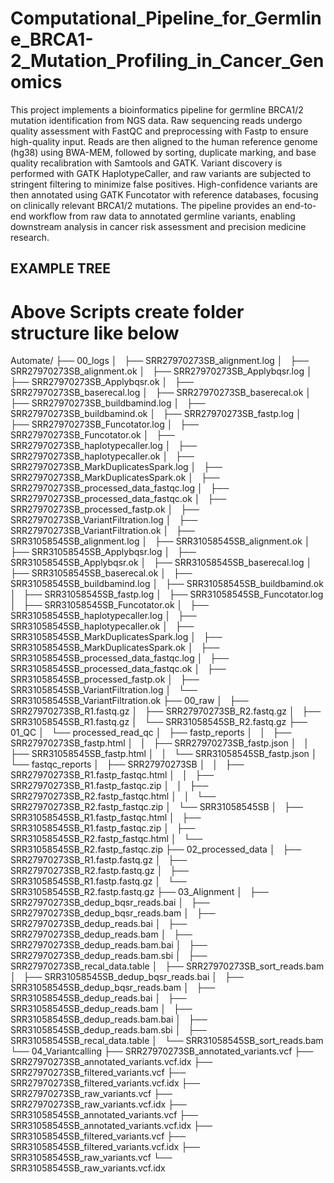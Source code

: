 # Computational_Pipeline_for_Germline_BRCA1-2_Mutation_Profiling_in_Cancer_Genomics
This project implements a bioinformatics pipeline for germline BRCA1/2 mutation identification from NGS data. Raw sequencing reads undergo quality assessment with FastQC and preprocessing with Fastp to ensure high-quality input. Reads are then aligned to the human reference genome (hg38) using BWA-MEM, followed by sorting, duplicate marking, and base quality recalibration with Samtools and GATK. Variant discovery is performed with GATK HaplotypeCaller, and raw variants are subjected to stringent filtering to minimize false positives. High-confidence variants are then annotated using GATK Funcotator with reference databases, focusing on clinically relevant BRCA1/2 mutations. The pipeline provides an end-to-end workflow from raw data to annotated germline variants, enabling downstream analysis in cancer risk assessment and precision medicine research.



## EXAMPLE TREE ##
# Above Scripts create folder structure like below 
Automate/
├── 00_logs
│   ├── SRR27970273SB_alignment.log
│   ├── SRR27970273SB_alignment.ok
│   ├── SRR27970273SB_Applybqsr.log
│   ├── SRR27970273SB_Applybqsr.ok
│   ├── SRR27970273SB_baserecal.log
│   ├── SRR27970273SB_baserecal.ok
│   ├── SRR27970273SB_buildbamind.log
│   ├── SRR27970273SB_buildbamind.ok
│   ├── SRR27970273SB_fastp.log
│   ├── SRR27970273SB_Funcotator.log
│   ├── SRR27970273SB_Funcotator.ok
│   ├── SRR27970273SB_haplotypecaller.log
│   ├── SRR27970273SB_haplotypecaller.ok
│   ├── SRR27970273SB_MarkDuplicatesSpark.log
│   ├── SRR27970273SB_MarkDuplicatesSpark.ok
│   ├── SRR27970273SB_processed_data_fastqc.log
│   ├── SRR27970273SB_processed_data_fastqc.ok
│   ├── SRR27970273SB_processed_fastp.ok
│   ├── SRR27970273SB_VariantFiltration.log
│   ├── SRR27970273SB_VariantFiltration.ok
│   ├── SRR31058545SB_alignment.log
│   ├── SRR31058545SB_alignment.ok
│   ├── SRR31058545SB_Applybqsr.log
│   ├── SRR31058545SB_Applybqsr.ok
│   ├── SRR31058545SB_baserecal.log
│   ├── SRR31058545SB_baserecal.ok
│   ├── SRR31058545SB_buildbamind.log
│   ├── SRR31058545SB_buildbamind.ok
│   ├── SRR31058545SB_fastp.log
│   ├── SRR31058545SB_Funcotator.log
│   ├── SRR31058545SB_Funcotator.ok
│   ├── SRR31058545SB_haplotypecaller.log
│   ├── SRR31058545SB_haplotypecaller.ok
│   ├── SRR31058545SB_MarkDuplicatesSpark.log
│   ├── SRR31058545SB_MarkDuplicatesSpark.ok
│   ├── SRR31058545SB_processed_data_fastqc.log
│   ├── SRR31058545SB_processed_data_fastqc.ok
│   ├── SRR31058545SB_processed_fastp.ok
│   ├── SRR31058545SB_VariantFiltration.log
│   └── SRR31058545SB_VariantFiltration.ok
├── 00_raw
│   ├── SRR27970273SB_R1.fastq.gz
│   ├── SRR27970273SB_R2.fastq.gz
│   ├── SRR31058545SB_R1.fastq.gz
│   └── SRR31058545SB_R2.fastq.gz
├── 01_QC
│   └── processed_read_qc
│       ├── fastp_reports
│       │   ├── SRR27970273SB_fastp.html
│       │   ├── SRR27970273SB_fastp.json
│       │   ├── SRR31058545SB_fastp.html
│       │   └── SRR31058545SB_fastp.json
│       └── fastqc_reports
│           ├── SRR27970273SB
│           │   ├── SRR27970273SB_R1.fastp_fastqc.html
│           │   ├── SRR27970273SB_R1.fastp_fastqc.zip
│           │   ├── SRR27970273SB_R2.fastp_fastqc.html
│           │   └── SRR27970273SB_R2.fastp_fastqc.zip
│           └── SRR31058545SB
│               ├── SRR31058545SB_R1.fastp_fastqc.html
│               ├── SRR31058545SB_R1.fastp_fastqc.zip
│               ├── SRR31058545SB_R2.fastp_fastqc.html
│               └── SRR31058545SB_R2.fastp_fastqc.zip
├── 02_processed_data
│   ├── SRR27970273SB_R1.fastp.fastq.gz
│   ├── SRR27970273SB_R2.fastp.fastq.gz
│   ├── SRR31058545SB_R1.fastp.fastq.gz
│   └── SRR31058545SB_R2.fastp.fastq.gz
├── 03_Alignment
│   ├── SRR27970273SB_dedup_bqsr_reads.bai
│   ├── SRR27970273SB_dedup_bqsr_reads.bam
│   ├── SRR27970273SB_dedup_reads.bai
│   ├── SRR27970273SB_dedup_reads.bam
│   ├── SRR27970273SB_dedup_reads.bam.bai
│   ├── SRR27970273SB_dedup_reads.bam.sbi
│   ├── SRR27970273SB_recal_data.table
│   ├── SRR27970273SB_sort_reads.bam
│   ├── SRR31058545SB_dedup_bqsr_reads.bai
│   ├── SRR31058545SB_dedup_bqsr_reads.bam
│   ├── SRR31058545SB_dedup_reads.bai
│   ├── SRR31058545SB_dedup_reads.bam
│   ├── SRR31058545SB_dedup_reads.bam.bai
│   ├── SRR31058545SB_dedup_reads.bam.sbi
│   ├── SRR31058545SB_recal_data.table
│   └── SRR31058545SB_sort_reads.bam
└── 04_Variantcalling
    ├── SRR27970273SB_annotated_variants.vcf
    ├── SRR27970273SB_annotated_variants.vcf.idx
    ├── SRR27970273SB_filtered_variants.vcf
    ├── SRR27970273SB_filtered_variants.vcf.idx
    ├── SRR27970273SB_raw_variants.vcf
    ├── SRR27970273SB_raw_variants.vcf.idx
    ├── SRR31058545SB_annotated_variants.vcf
    ├── SRR31058545SB_annotated_variants.vcf.idx
    ├── SRR31058545SB_filtered_variants.vcf
    ├── SRR31058545SB_filtered_variants.vcf.idx
    ├── SRR31058545SB_raw_variants.vcf
    └── SRR31058545SB_raw_variants.vcf.idx
